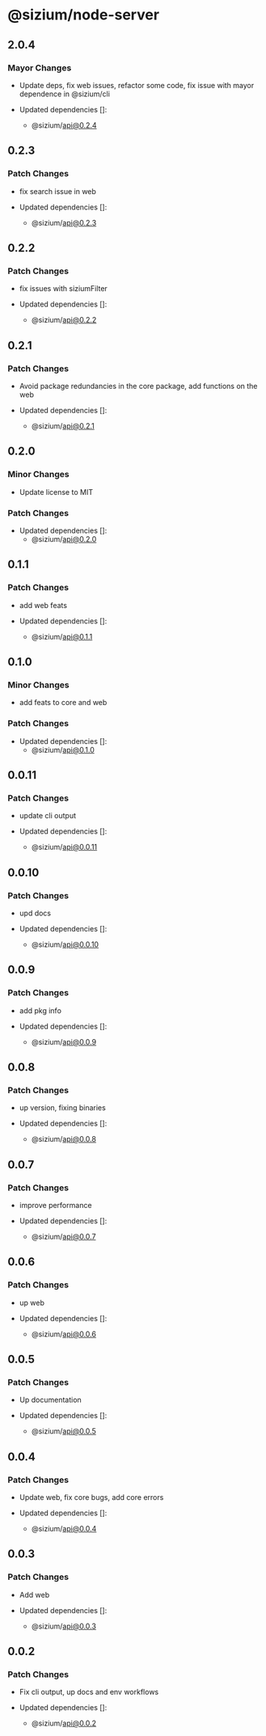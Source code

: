 # @sizium/node-server

## 2.0.4

### Mayor Changes

- Update deps, fix web issues, refactor some code, fix issue with mayor dependence in @sizium/cli

- Updated dependencies []:
  - @sizium/api@0.2.4

## 0.2.3

### Patch Changes

- fix search issue in web

- Updated dependencies []:
  - @sizium/api@0.2.3

## 0.2.2

### Patch Changes

- fix issues with siziumFilter

- Updated dependencies []:
  - @sizium/api@0.2.2

## 0.2.1

### Patch Changes

- Avoid package redundancies in the core package, add functions on the web

- Updated dependencies []:
  - @sizium/api@0.2.1

## 0.2.0

### Minor Changes

- Update license to MIT

### Patch Changes

- Updated dependencies []:
  - @sizium/api@0.2.0

## 0.1.1

### Patch Changes

- add web feats

- Updated dependencies []:
  - @sizium/api@0.1.1

## 0.1.0

### Minor Changes

- add feats to core and web

### Patch Changes

- Updated dependencies []:
  - @sizium/api@0.1.0

## 0.0.11

### Patch Changes

- update cli output

- Updated dependencies []:
  - @sizium/api@0.0.11

## 0.0.10

### Patch Changes

- upd docs

- Updated dependencies []:
  - @sizium/api@0.0.10

## 0.0.9

### Patch Changes

- add pkg info

- Updated dependencies []:
  - @sizium/api@0.0.9

## 0.0.8

### Patch Changes

- up version, fixing binaries

- Updated dependencies []:
  - @sizium/api@0.0.8

## 0.0.7

### Patch Changes

- improve performance

- Updated dependencies []:
  - @sizium/api@0.0.7

## 0.0.6

### Patch Changes

- up web

- Updated dependencies []:
  - @sizium/api@0.0.6

## 0.0.5

### Patch Changes

- Up documentation

- Updated dependencies []:
  - @sizium/api@0.0.5

## 0.0.4

### Patch Changes

- Update web, fix core bugs, add core errors

- Updated dependencies []:
  - @sizium/api@0.0.4

## 0.0.3

### Patch Changes

- Add web

- Updated dependencies []:
  - @sizium/api@0.0.3

## 0.0.2

### Patch Changes

- Fix cli output, up docs and env workflows

- Updated dependencies []:
  - @sizium/api@0.0.2
